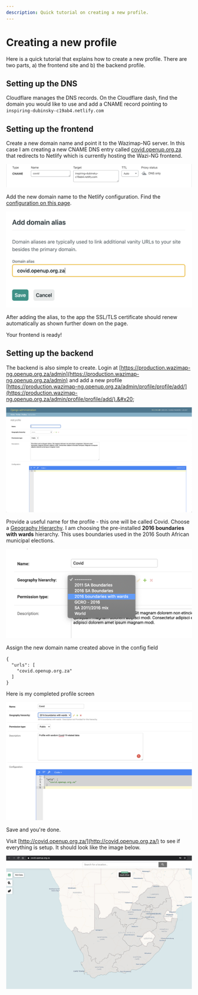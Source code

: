 ```yaml
---
description: Quick tutorial on creating a new profile.
---
```


# Creating a new profile

Here is a quick tutorial that explains how to create a new profile. There are two parts, a) the frontend site and b) the backend profile.

## Setting up the DNS

Cloudflare manages the DNS records. On the Cloudflare dash, find the domain you would like to use and add a CNAME record pointing to `inspiring-dubinsky-c19ab4.netlify.com`

## Setting up the frontend

Create a new domain name and point it to the Wazimap-NG server. In this case I am creating a new CNAME DNS entry called [covid.openup.org.za](https://covid.openup.org.za) that redirects to Netlify which is currently hosting the Wazi-NG frontend.

![Adding a CNAME DNS entry](<../.gitbook/assets/Screen Shot 2020-09-12 at 09.16.37.png>)

Add the new domain name to the Netlify configuration. Find the [configuration on this page](https://app.netlify.com/sites/wazimap-production/settings/domain).

![Create a new domain alias on Netlify](<../.gitbook/assets/Screen Shot 2020-09-12 at 09.21.53.png>)

After adding the alias, to the app the SSL/TLS certificate should renew automatically as shown further down on the page.

Your frontend is ready!

## Setting up the backend

The backend is also simple to create. Login at [https://production.wazimap-ng.openup.org.za/admin](https://production.wazimap-ng.openup.org.za/admin) and add a new profile [https://production.wazimap-ng.openup.org.za/admin/profile/profile/add/](https://production.wazimap-ng.openup.org.za/admin/profile/profile/add/).&#x20;

![](<../.gitbook/assets/Screen Shot 2020-09-12 at 09.12.33.png>)

Provide a useful name for the profile - this one will be called Covid. Choose a [Geography Hierarchy](../system-architecture/geography-hierarchies.md). I am choosing the pre-installed **2016 boundaries with wards** hierarchy. This uses boundaries used in the 2016 South African municipal elections.

![](<../.gitbook/assets/Screen Shot 2020-09-12 at 09.24.39.png>)

Assign the new domain name created above in the config field

```
{
  "urls": [
    "covid.openup.org.za"
  ]
}
```

Here is my completed profile screen

![](<../.gitbook/assets/Screen Shot 2020-09-12 at 09.30.57.png>)

Save and you're done.

Visit [http://covid.openup.org.za/](http://covid.openup.org.za/) to see if everything is setup. It should look like the image below.

![](<../.gitbook/assets/Screen Shot 2020-09-12 at 09.32.29.png>)
